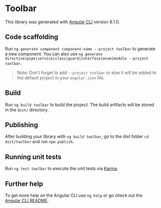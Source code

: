 # Toolbar

This library was generated with [Angular CLI](https://github.com/angular/angular-cli) version 8.1.0.

## Code scaffolding

Run `ng generate component component-name --project toolbar` to generate a new component. You can also use `ng generate directive|pipe|service|class|guard|interface|enum|module --project toolbar`.
> Note: Don't forget to add `--project toolbar` or else it will be added to the default project in your `angular.json` file. 

## Build

Run `ng build toolbar` to build the project. The build artifacts will be stored in the `dist/` directory.

## Publishing

After building your library with `ng build toolbar`, go to the dist folder `cd dist/toolbar` and run `npm publish`.

## Running unit tests

Run `ng test toolbar` to execute the unit tests via [Karma](https://karma-runner.github.io).

## Further help

To get more help on the Angular CLI use `ng help` or go check out the [Angular CLI README](https://github.com/angular/angular-cli/blob/master/README.md).

